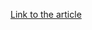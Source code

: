 [Link to the article](https://thehackernews.com/2024/12/cisa-and-fbi-raise-alerts-on-exploited.html)
